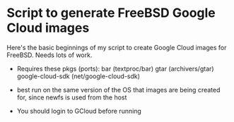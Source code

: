 Script to generate FreeBSD Google Cloud images
==============================================

Here's the basic beginnings of my script to create Google Cloud images for
FreeBSD. Needs lots of work.

* Requires these pkgs (ports):
    bar (textproc/bar)
    gtar (archivers/gtar)
    google-cloud-sdk (net/google-cloud-sdk)

* best run on the same version of the OS that images are being created for,
  since newfs is used from the host

* You should login to GCloud before running
